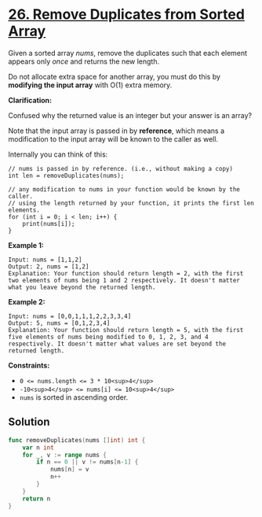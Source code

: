 # [26. Remove Duplicates from Sorted Array](https://leetcode-cn.com/problems/remove-duplicates-from-sorted-array/description/)


Given a sorted array _nums_, remove the duplicates such that each element appears only _once_ and returns the new length.

Do not allocate extra space for another array, you must do this by **modifying the input array** with O(1) extra memory.

**Clarification:**

Confused why the returned value is an integer but your answer is an array?

Note that the input array is passed in by **reference**, which means a modification to the input array will be known to the caller as well.

Internally you can think of this:

```
// nums is passed in by reference. (i.e., without making a copy)
int len = removeDuplicates(nums);

// any modification to nums in your function would be known by the caller.
// using the length returned by your function, it prints the first len elements.
for (int i = 0; i < len; i++) {
    print(nums[i]);
}
```

**Example 1:**

```
Input: nums = [1,1,2]
Output: 2, nums = [1,2]
Explanation: Your function should return length = 2, with the first two elements of nums being 1 and 2 respectively. It doesn't matter what you leave beyond the returned length.
```

**Example 2:**

```
Input: nums = [0,0,1,1,1,2,2,3,3,4]
Output: 5, nums = [0,1,2,3,4]
Explanation: Your function should return length = 5, with the first five elements of nums being modified to 0, 1, 2, 3, and 4 respectively. It doesn't matter what values are set beyond the returned length.
```

**Constraints:**

*   `0 <= nums.length <= 3 * 10<sup>4</sup>`
*   `-10<sup>4</sup> <= nums[i] <= 10<sup>4</sup>`
*   `nums` is sorted in ascending order.



## Solution

```go
func removeDuplicates(nums []int) int {
    var n int
    for _, v := range nums {
        if n == 0 || v != nums[n-1] {
            nums[n] = v
            n++
        }
    }    
    return n
}
```

